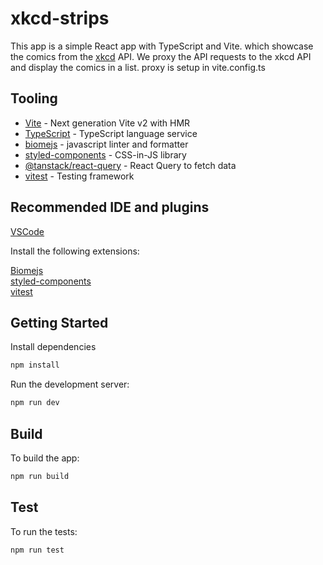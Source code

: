 # xkcd-strips
This app is a simple React app with TypeScript and Vite. which showcase the comics from the [xkcd](https://xkcd.com/) API.
We proxy the API requests to the xkcd API and display the comics in a list. proxy is setup in vite.config.ts


## Tooling

- [Vite](https://vitejs.dev/) - Next generation Vite v2 with HMR
- [TypeScript](https://www.typescriptlang.org/) - TypeScript language service
- [biomejs](https://biomejs.dev/) - javascript linter and formatter
- [styled-components](https://styled-components.com/) - CSS-in-JS library
- [@tanstack/react-query](https://tanstack.com/query/latest) - React Query to fetch data
- [vitest](https://vitest.dev/) - Testing framework

## Recommended IDE and plugins
[VSCode](https://code.visualstudio.com/)  

Install the following extensions:

[Biomejs](https://marketplace.visualstudio.com/items?itemName=biomejs.biome)  
[styled-components](https://marketplace.visualstudio.com/items?itemName=styled-components.vscode-styled-components)  
[vitest](https://marketplace.visualstudio.com/items?itemName=vitest.explorer)  


## Getting Started

Install dependencies

```bash
npm install
```

Run the development server:

```bash
npm run dev
```

## Build

To build the app:

```bash
npm run build
```

## Test

To run the tests:

```bash
npm run test
```